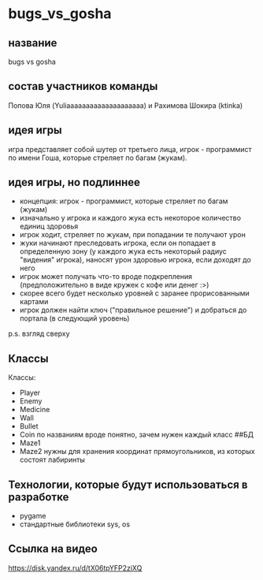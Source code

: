 # bugs_vs_gosha
## название
bugs vs gosha
## состав участников команды
Попова Юля (Yuliaaaaaaaaaaaaaaaaaaaa) и Рахимова Шокира (ktinka)
## идея игры
игра представляет собой шутер от третьего лица, игрок - программист по имени Гоша, которые стреляет по багам (жукам).
## идея игры, но подлиннее
- концепция: игрок - программист, которые стреляет по багам (жукам)
- изначально у игрока и каждого жука есть некоторое количество единиц здоровья
- игрок ходит, стреляет по жукам, при попадании те получают урон 
- жуки начинают преследовать игрока, если он попадает в определенную зону (у каждого жука есть некоторый радиус "видения" игрока), наносят урон здоровью игрока, если доходят до него
- игрок может получать что-то вроде подкрепления (предположительно в виде кружек с кофе или денег :>)
- скорее всего будет несколько уровней с заранее прорисованными картами
- игрок должен найти ключ ("правильное решение") и добраться до портала (в следующий уровень)

p.s. взгляд сверху

## Классы
Классы:
- Player
- Enemy
- Medicine
- Wall
- Bullet
- Coin
по названиям вроде понятно, зачем нужен каждый класс
##БД
- Maze1
- Maze2
нужны для хранения координат прямоугольников, из которых состоят лабиринты

## Технологии, которые будут использоваться в разработке
- pygame
- стандартные библиотеки sys, os

## Сcылка на видео

https://disk.yandex.ru/d/tX06tpYFP2ziXQ
